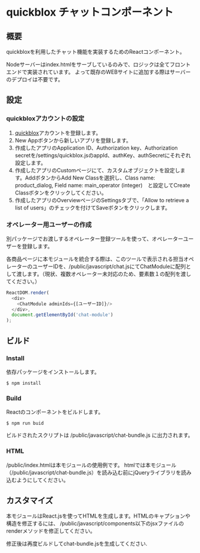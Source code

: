 # quickblox チャットコンポーネント

## 概要
quickbloxを利用したチャット機能を実装するためのReactコンポーネント。

Nodeサーバーはindex.htmlをサーブしているのみで、ロジックは全てフロントエンドで実装されています。
よって既存のWEBサイトに追加する際はサーバーのデプロイは不要です。

## 設定
### quickbloxアカウントの設定
1. [quickblox](https://www.google.com)アカウントを登録します。
2. New Appボタンから新しいアプリを登録します。
3. 作成したアプリのApplication ID、Authorization key、Authorization secretを/settings/quickblox.jsのappId、authKey、authSecretにそれぞれ設定します。
4. 作成したアプリのCustomページにて、カスタムオブジェクトを設定します。AddボタンからAdd New Classを選択し、Class name: product_dialog, Field name: main_operator (integer)　と設定してCreate Classボタンをクリックしてください。
5. 作成したアプリのOverviewページのSettingsタブで、「Allow to retrieve a list of users」のチェックを付けてSaveボタンをクリックします。

### オペレーター用ユーザーの作成
別パッケージでお渡しするオペレーター登録ツールを使って、オペレーターユーザーを登録します。

各商品ページに本モジュールを統合する際は、このツールで表示される担当オペレーターのユーザーIDを、/public/javascript/chat.jsにてChatModuleに配列として渡します。（現状、複数オペレーター未対応のため、要素数１の配列を渡してください。）

```javascript
ReactDOM.render(
  <div>
    <ChatModule adminIds={[ユーザーID]}/>
  </div>,
  document.getElementById('chat-module')
);
```

## ビルド

### Install
依存パッケージをインストールします。

`$ npm install`

### Build
Reactのコンポーネントをビルドします。

`$ npm run buid`

ビルドされたスクリプトは
/public/javascript/chat-bundle.js
に出力されます。

### HTML
/public/index.htmlは本モジュールの使用例です。
htmlでは本モジュール（/public/javascript/chat-bundle.js）を読み込む前にjQueryライブラリを読み込むようにしてください。


## カスタマイズ
本モジュールはReact.jsを使ってHTMLを生成します。HTMLのキャプションや構造を修正するには、
/public/javascript/components以下のjsxファイルのrenderメソッドを修正してください。

修正後は再度ビルドしてchat-bundle.jsを生成してください.
